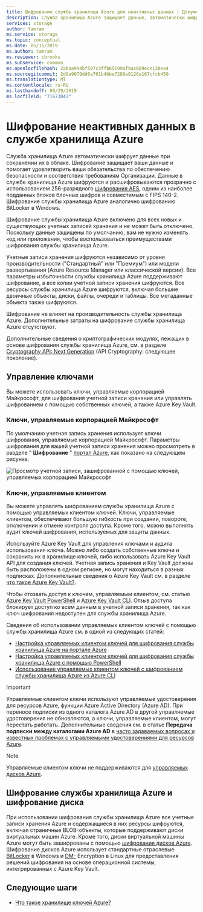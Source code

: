 ```yaml
---
title: Шифрование службы хранилища Azure для неактивных данных | Документация Майкрософт
description: Служба хранилища Azure защищает данные, автоматически шифруя их перед сохранением в облаке. Все данные в хранилище Azure шифруются и расшифровываются прозрачно с помощью 256-разрядного шифрования AES и совместимы с FIPS 140-2.
services: storage
author: tamram
ms.service: storage
ms.topic: conceptual
ms.date: 05/15/2019
ms.author: tamram
ms.reviewer: cbrooks
ms.subservice: common
ms.openlocfilehash: 2abaa994bf507c3ffb65199af9ac609ece138ea4
ms.sourcegitcommit: 2d9a9079dd0a701b4bbe7289e8126a167cfcb450
ms.translationtype: MT
ms.contentlocale: ru-RU
ms.lasthandoff: 09/29/2019
ms.locfileid: "71673047"
---
```

# <a name="azure-storage-encryption-for-data-at-rest"></a>Шифрование неактивных данных в службе хранилища Azure

Служба хранилища Azure автоматически шифрует данные при сохранении их в облаке. Шифрование защищает ваши данные и помогает удовлетворить ваши обязательства по обеспечению безопасности и соответствия требованиям Организации. Данные в службе хранилища Azure шифруются и расшифровываются прозрачно с использованием 256-разрядного [шифрования AES](https://en.wikipedia.org/wiki/Advanced_Encryption_Standard), одним из наиболее подданных блоков блочных шифров и совместимым с FIPS 140-2. Шифрование службы хранилища Azure аналогично шифрованию BitLocker в Windows.

Шифрование службы хранилища Azure включено для всех новых и существующих учетных записей хранения и не может быть отключено. Поскольку данные защищены по умолчанию, вам не нужно изменять код или приложения, чтобы воспользоваться преимуществами шифрования службы хранилища Azure. 

Учетные записи хранения шифруются независимо от уровня производительности ("Стандартный" или "Премиум") или модели развертывания (Azure Resource Manager или классической версии). Все параметры избыточности службы хранилища Azure поддерживают шифрование, а все копии учетной записи хранения шифруются. Все ресурсы службы хранилища Azure шифруются, включая большие двоичные объекты, диски, файлы, очереди и таблицы. Все метаданные объекта также шифруются.

Шифрование не влияет на производительность службы хранилища Azure. Дополнительные затраты на шифрование службы хранилища Azure отсутствуют.

Дополнительные сведения о криптографических модулях, лежащих в основе шифрования службы хранилища Azure, см. в разделе [Cryptography API: Next Generation](https://docs.microsoft.com/windows/desktop/seccng/cng-portal) (API Cryptography: следующее поколение).

## <a name="key-management"></a>Управление ключами

Вы можете использовать ключи, управляемые корпорацией Майкрософт, для шифрования учетной записи хранения или управлять шифрованием с помощью собственных ключей, а также Azure Key Vault.

### <a name="microsoft-managed-keys"></a>Ключи, управляемые корпорацией Майкрософт

По умолчанию учетная запись хранения использует ключи шифрования, управляемые корпорацией Майкрософт. Параметры шифрования для вашей учетной записи хранения можно просмотреть в разделе " **Шифрование** " [портал Azure](https://portal.azure.com), как показано на следующем рисунке.

![Просмотр учетной записи, зашифрованной с помощью ключей, управляемых корпорацией Майкрософт](media/storage-service-encryption/encryption-microsoft-managed-keys.png)

### <a name="customer-managed-keys"></a>Ключи, управляемые клиентом

Вы можете управлять шифрованием службы хранилища Azure с помощью управляемых клиентом ключей. Ключи, управляемые клиентом, обеспечивают большую гибкость при создании, повороте, отключении и отмене контроля доступа. Кроме того, можно выполнять аудит ключей шифрования, используемых для защиты данных. 

Используйте Azure Key Vault для управления ключами и аудита использования ключа. Можно либо создать собственные ключи и сохранить их в хранилище ключей, либо использовать Azure Key Vault API для создания ключей. Учетная запись хранения и Key Vault должны быть расположены в одном регионе, но могут находиться в разных подписках. Дополнительные сведения о Azure Key Vault см. в разделе [что такое Azure Key Vault?](../../key-vault/key-vault-overview.md).

Чтобы отозвать доступ к ключам, управляемым клиентом, см. статью [Azure Key Vault PowerShell](https://docs.microsoft.com/powershell/module/azurerm.keyvault/) и [Azure Key Vault CLI](https://docs.microsoft.com/cli/azure/keyvault). Отзыв доступа блокирует доступ ко всем данным в учетной записи хранения, так как ключ шифрования недоступен для службы хранилища Azure.

Сведения об использовании управляемых клиентом ключей с помощью службы хранилища Azure см. в одной из следующих статей:

- [Настройка управляемых клиентом ключей для шифрования службы хранилища Azure на портале Azure](storage-encryption-keys-portal.md)
- [Настройка управляемых клиентом ключей для шифрования службы хранилища Azure с помощью PowerShell](storage-encryption-keys-powershell.md)
- [Использование управляемых клиентом ключей с шифрованием службы хранилища Azure из Azure CLI](storage-encryption-keys-cli.md)

> [!IMPORTANT]
> Управляемые клиентом ключи используют управляемые удостоверения для ресурсов Azure, функции Azure Active Directory (Azure AD). При переносе подписки из одного каталога Azure AD в другой управляемые удостоверения не обновляются, а ключи, управляемые клиентом, могут перестать работать. Дополнительные сведения см. в статье **Передача подписки между каталогами Azure AD** в [часто задаваемых вопросах и известных проблемах с управляемыми удостоверениями для ресурсов Azure](../../active-directory/managed-identities-azure-resources/known-issues.md#transferring-a-subscription-between-azure-ad-directories).  

> [!NOTE]  
> Управляемые клиентом ключи не поддерживаются для [управляемых дисков Azure](../../virtual-machines/windows/managed-disks-overview.md).

## <a name="azure-storage-encryption-versus-disk-encryption"></a>Шифрование службы хранилища Azure и шифрование диска

При использовании шифрования службы хранилища Azure все учетные записи хранения Azure и содержащиеся в них ресурсы шифруются, включая страничные BLOB-объекты, которые поддерживают диски виртуальных машин Azure. Кроме того, диски виртуальной машины Azure могут быть зашифрованы с помощью [шифрования дисков Azure](../../security/azure-security-disk-encryption-overview.md). Шифрование дисков Azure использует стандартные отраслевые [BitLocker](https://docs.microsoft.com/windows/security/information-protection/bitlocker/bitlocker-overview) в Windows и [DM-](https://en.wikipedia.org/wiki/Dm-crypt) Encryption в Linux для предоставления решений шифрования на основе операционной системы, интегрированных с Azure Key Vault.

## <a name="next-steps"></a>Следующие шаги

- [Что такое хранилище ключей Azure?](../../key-vault/key-vault-overview.md)
